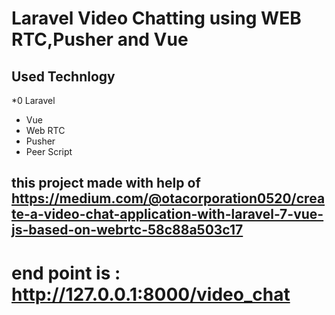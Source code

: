 # Laravel Video Chatting using WEB RTC,Pusher and Vue

## Used Technlogy 
 *0 Laravel
 * Vue
 * Web RTC
 * Pusher 
 * Peer Script 

 ## this project made with help of https://medium.com/@otacorporation0520/create-a-video-chat-application-with-laravel-7-vue-js-based-on-webrtc-58c88a503c17
 
 # end point is : http://127.0.0.1:8000/video_chat